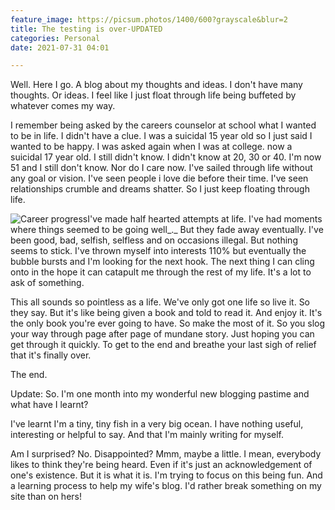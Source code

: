 ```yaml
---
feature_image: https://picsum.photos/1400/600?grayscale&blur=2
title: The testing is over-UPDATED
categories: Personal
date: 2021-07-31 04:01

---
```

Well. Here I go. A blog about my thoughts and ideas. I don't have many thoughts. Or ideas. I feel like I just float through life being buffeted by whatever comes my way.

I remember being asked by the careers counselor at school what I wanted to be in life. I didn't have a clue. I was a suicidal 15 year old so I just said I wanted to be happy. I was asked again when I was at college.  <!-- more --> now a suicidal 17 year old. I still didn't know. I didn't know at 20, 30 or 40. I'm now 51 and I still don't know. Nor do I care now. I've sailed through life without any goal or vision. I've seen people i love die before their time. I've seen relationships crumble and dreams shatter. So I just keep floating through life.

![](https://res.cloudinary.com/paddysplace/image/upload/v1625159510/blog/undraw_career_progress_ivdb_vk9nxw.png "Career progress")I've made half hearted attempts at life. I've had moments where things seemed to be going well_._ But they fade away eventually. I've been good, bad, selfish, selfless and on occasions illegal. But nothing seems to stick. I've thrown myself into interests 110% but eventually the bubble bursts and I'm looking for the next hook. The next thing I can cling onto in the hope it can catapult me through the rest of my life. It's a lot to ask of something.

This all sounds so pointless as a life. We've only got one life so live it. So they say. But it's like being given a book and told to read it. And enjoy it. It's the only book you're ever going to have. So make the most of it. So you slog your way through page after page of mundane story. Just hoping you can get through it quickly. To get to the end and breathe your last sigh of relief that it's finally over.

The end.

Update: So. I'm one month into my wonderful new blogging pastime and what have I learnt?

I've learnt I'm a tiny, tiny fish in a very big ocean. I have nothing useful, interesting or helpful to say. And that I'm mainly writing for myself. 

Am I surprised? No. Disappointed? Mmm, maybe a little. I mean, everybody likes to think they're being heard. Even if it's just an acknowledgement of one's existence. But it is what it is. I'm trying to focus on this being fun. And a learning process to help my wife's blog. I'd rather break something on my site than on hers!